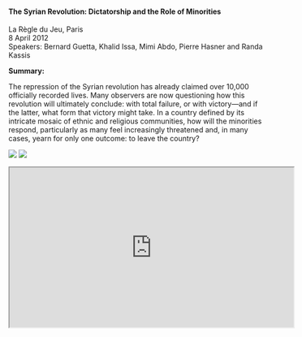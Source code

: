 <h4>The Syrian Revolution: Dictatorship and the Role of Minorities</h4>

La Règle du Jeu, Paris  
8 April 2012  
Speakers: Bernard Guetta, Khalid Issa, Mimi Abdo, Pierre Hasner and Randa Kassis

<b>Summary:</b>

The repression of the Syrian revolution has already claimed over 10,000 officially recorded lives. Many observers are now questioning how this revolution will ultimately conclude: with total failure, or with victory—and if the latter, what form that victory might take. In a country defined by its intricate mosaic of ethnic and religious communities, how will the minorities respond, particularly as many feel increasingly threatened and, in many cases, yearn for only one outcome: to leave the country?

![](168.JPG)
![](169.JPG)

<center><iframe width="560" height="315" src="https://geo.dailymotion.com/player.html?video=xpzzyx" allowfullscreen></iframe></center>
<p></p>
